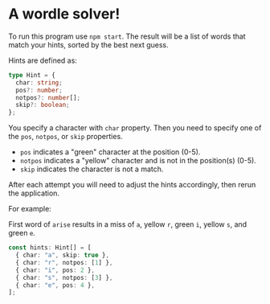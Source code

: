 # A wordle solver!

To run this program use `npm start`. The result will be a list of words
that match your hints, sorted by the best next guess.

Hints are defined as:

```typescript
type Hint = {
  char: string;
  pos?: number;
  notpos?: number[];
  skip?: boolean;
};
```

You specify a character with `char` property. Then you need to specify
one of the `pos`, `notpos`, or `skip` properties.

- `pos` indicates a "green" character
  at the position (0-5).
- `notpos` indicates a "yellow" character and is not in the position(s)
  (0-5).
- `skip` indicates the character is not a match.

After each attempt you will need to adjust the hints accordingly, then
rerun the application.

For example:

First word of `arise` results in a miss of `a`, yellow `r`, green `i`,
yellow `s`, and green `e`.

```typescript
const hints: Hint[] = [
  { char: "a", skip: true },
  { char: "r", notpos: [1] },
  { char: "i", pos: 2 },
  { char: "s", notpos: [3] },
  { char: "e", pos: 4 },
];
```
